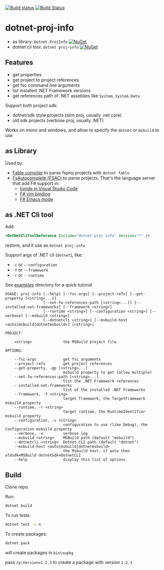 
[![Build status](https://ci.appveyor.com/api/projects/status/i7piggo87r7k31t2/branch/master?svg=true)](https://ci.appveyor.com/project/enricosada/dotnet-proj-info/branch/master)
[![Build Status](https://travis-ci.org/enricosada/dotnet-proj-info.svg?branch=master)](https://travis-ci.org/enricosada/dotnet-proj-info)

# dotnet-proj-info

- as library: `Dotnet.ProjInfo` [![NuGet](https://img.shields.io/nuget/v/Dotnet.ProjInfo.svg)](https://www.nuget.org/packages/Dotnet.ProjInfo)
- dotnet cli tool: `dotnet proj-info` [![NuGet](https://img.shields.io/nuget/v/dotnet-proj-info.svg)](https://www.nuget.org/packages/dotnet-proj-info)

## Features

- get properties
- get project to project references
- get fsc command line arguments
- list installed .NET Framework versions
- get references path of .NET asseblies like `System`, `System.Data`

Support both project sdk:

- dotnet/sdk style projects (slim proj, usually .net core)
- old sdk projects (verbose proj, usually .NET)


Works on mono and windows, and allow to specify the `dotnet` or `msbuild` to use

## as Library

Used by:

- [Fable compiler](https://github.com/fable-compiler/fable) to parse fsproj projects with `dotnet fable`
- [FsAutocomplete (FSAC)](https://github.com/fsharp/FsAutoComplete/) to parse projects. That's the language server that add F# support in:
  - [Ionide in Visual Studio Code](https://github.com/ionide/ionide-vscode-fsharp)
  - [F# vim binding](https://github.com/fsharp/vim-fsharp)
  - [F# Emacs mode](https://github.com/fsharp/emacs-fsharp-mode)

## as .NET Cli tool

Add

```xml
<DotNetCliToolReference Include="dotnet-proj-info" Version="*" />
```

restore, and it use as `dotnet proj-info`

Support args of .NET cli (`dotnet`), like:

- `-c` or `--configuration`
- `-f` or `--framework`
- `-r` or `--runtime`

See [examples](https://github.com/enricosada/dotnet-proj-info/tree/master/examples) directory for a quick tutorial

```
USAGE: proj-info [--help] [--fsc-args] [--project-refs] [--get-property [<string>...]]
                 [--net-fw-references-path [<string>...]] [--installed-net-frameworks] [--framework <string>]
                 [--runtime <string>] [--configuration <string>] [--verbose] [--msbuild <string>]
                 [--dotnetcli <string>] [--msbuild-host <auto|msbuild|dotnetmsbuild>] [<string>]

PROJECT:

    <string>              the MSBuild project file

OPTIONS:

    --fsc-args            get fsc arguments
    --project-refs        get project references
    --get-property, -gp [<string>...]
                          msbuild property to get (allow multiple)
    --net-fw-references-path [<string>...]
                          list the .NET Framework references
    --installed-net-frameworks
                          list of the installed .NET Frameworks
    --framework, -f <string>
                          target framework, the TargetFramework msbuild property
    --runtime, -r <string>
                          target runtime, the RuntimeIdentifier msbuild property
    --configuration, -c <string>
                          configuration to use (like Debug), the Configuration msbuild property
    --verbose, -v         verbose log
    --msbuild <string>    MSBuild path (default "msbuild")
    --dotnetcli <string>  Dotnet CLI path (default "dotnet")
    --msbuild-host <auto|msbuild|dotnetmsbuild>
                          the Msbuild host, if auto then oldsdk=MSBuild dotnetSdk=DotnetCLI
    --help                display this list of options.

```

## Build

Clone repo.

Run:

```bash
dotnet build
```

To run tests:

```bash
dotnet test -v n
```

To create packages:

```bash
dotnet pack
```

will create packages in `bin\nupkg`

pass `/p:Version=1.2.3` to create a package with version `1.2.3`

